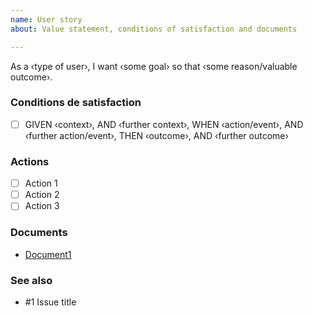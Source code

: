 ```yaml
---
name: User story
about: Value statement, conditions of satisfaction and documents

---
```

As a ‹type of user›, I want ‹some goal› so that ‹some reason/valuable outcome›.

### Conditions de satisfaction

- [ ] GIVEN ‹context›, AND ‹further context›, WHEN ‹action/event›, AND ‹further action/event›, THEN ‹outcome›, AND ‹further outcome›

### Actions

- [ ] Action 1
- [ ] Action 2
- [ ] Action 3 

### Documents

* [Document1](#TODO)

### See also

* #1 Issue title

